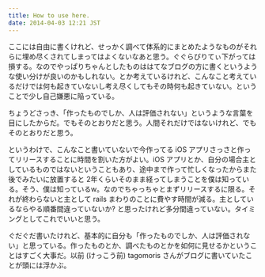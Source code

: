 ```yaml
---
title: How to use here.
date: 2014-04-03 12:21 JST
---
```


ここには自由に書くけれど、せっかく調べて体系的にまとめたようなものがそれらに埋め尽くされてしまってはよくないなあと思う。ぐぐらびりてぃ下がっては損する。なのでやっぱりちゃんとしたものははてなブログの方に書くというような使い分けが良いのかもしれない。とか考えているけれど、こんなこと考えているだけでは何も起きていないし考え尽くしてもその時何も起きていない。ということで少し自己嫌悪に陥っている。

ちょうどさっき、「作ったものでしか、人は評価されない」というような言葉を目にしたからだ。でもそのとおりだと思う。人間それだけではないけれど、でもそのとおりだと思う。

というわけで、こんなこと書いていないで今作ってる iOS アプリさっさと作ってリリースすることに時間を割いた方がよい。iOS アプリとか、自分の場合主としているものではないということもあり、途中まで作って忙しくなったからまた後でみたいに放置すると 2年くらいそのまま経ってしまうことを僕は知っている。そう、僕は知っているw。なのでちゃっちゃとまずリリースするに限る。それが終わらないと主として rails まわりのことに費やす時間が減る。主としているならやる順番間違っていないか? と思ったけれど多分間違っていない。タイミングとしてこれでいいと思う。

ぐだぐだ書いたけれど、基本的に自分も「作ったものでしか、人は評価されない」と思っている。作ったものとか、調べたものとかを如何に見せるかということはすごく大事だ。以前 (けっこう前) tagomoris さんがブログに書いていたことが頭には浮かぶ。


